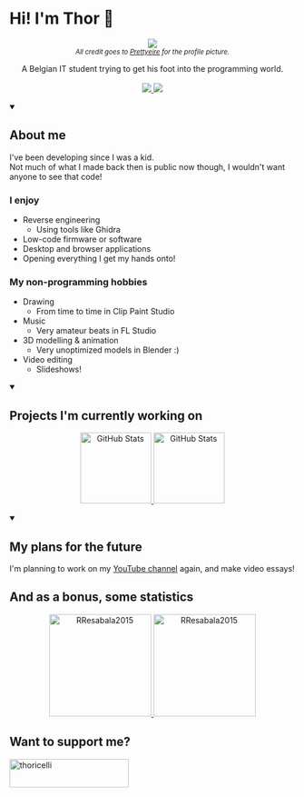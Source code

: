 # Hi! I'm Thor 👋

<p align="center">
  <img src="https://images.weserv.nl/?url=avatars.githubusercontent.com/u/29801268?v=4&h=300&w=300&fit=cover&mask=circle&maxage=1d" />
  <br>
  <sub><em>All credit goes to <a href="https://www.roblox.com/users/25701152/profile">Prettyeire</a> for the profile picture.</em></sub>
</p>

<p align="center">
  A Belgian IT student trying to get his foot into the programming world.
  <br><br>
  <a href="https://www.youtube.com/@thoricelli">
    <img src="https://img.shields.io/badge/youtube%20-%23FF0000.svg?&style=for-the-badge&logo=YouTube&logoColor=white" />
  </a>
  <a href="https://thoricelli.github.io/personal-website/">
    <img src="https://img.shields.io/badge/GitHub%20Pages-121013?logo=github&logoColor=white&style=for-the-badge"/>
  </a>
</p>

<details open> 
  <summary><h2>About me</h2></summary>
I've been developing since I was a kid.<br>
Not much of what I made back then is public now though, I wouldn't want anyone to see that code!

### I enjoy
- Reverse engineering
  - Using tools like Ghidra
- Low-code firmware or software
- Desktop and browser applications
- Opening everything I get my hands onto!

### My non-programming hobbies
- Drawing
  - From time to time in Clip Paint Studio
- Music
  - Very amateur beats in FL Studio
- 3D modelling & animation
  - Very unoptimized models in Blender :)
- Video editing
  - Slideshows!
</details>

<details open> 
  <summary><h2>Projects I'm currently working on</h2></summary>
    <p align="center">
      <a href="https://github.com/thoricelli/Innovation-Uniform-Editor.git">
        <img height=125 src="https://github-readme-stats.vercel.app/api/pin/?username=thoricelli&repo=Innovation-Uniform-Editor&theme=dark" alt="GitHub Stats" />
    </a>
      <a href="https://github.com/thoricelli/SH7337-Emulator.git">
        <img height=125 src="https://github-readme-stats.vercel.app/api/pin/?username=thoricelli&repo=SH7337-Emulator&theme=dark" alt="GitHub Stats" />
    </a>
  </p>
</details> 

<details open> 
  <summary><h2>My plans for the future</h2></summary>
    I'm planning to work on my <a href="https://www.youtube.com/@thoricelli">YouTube channel</a> again, and make video essays!
</details> 

## And as a bonus, some statistics

<div align="center">
  <a href="https://github.com/thoricelli">
    <img height="180em" src="https://github-readme-stats.vercel.app/api/top-langs?username=thoricelli&show_icons=true&locale=en&layout=compact&theme=dark" alt="RResabala2015"/>
    <img height="180em" src="https://github-readme-stats.vercel.app/api?username=thoricelli&show_icons=true&locale=en&layout=compact&theme=dark&hide_rank=true" alt="RResabala2015"/>
  </a>
</div>

## Want to support me?
<p><a href="https://ko-fi.com/thoricelli"> <img align="left" src="https://cdn.ko-fi.com/cdn/kofi3.png?v=3" height="50" width="210" alt="thoricelli" /></a></p>
